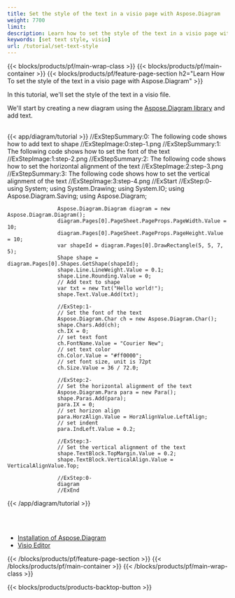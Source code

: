 ```yaml
---
title: Set the style of the text in a visio page with Aspose.Diagram
weight: 7700
limit: 
description: Learn how to set the style of the text in a visio page with Aspose.Diagram.
keywords: [set text style, visio]
url: /tutorial/set-text-style
---
```


{{< blocks/products/pf/main-wrap-class >}}
{{< blocks/products/pf/main-container >}}
{{< blocks/products/pf/feature-page-section h2="Learn How To set the style of the text in a visio page with Aspose.Diagram" >}}

<p>
In this tutorial, we'll set the style of the text in a visio file. 
</p>

<p>
We'll start by creating a new diagram using the <a href="https://www.nuget.org/packages/Aspose.Diagram">Aspose.Diagram library</a> and add text.
</p>

<br />
{{< app/diagram/tutorial >}}
                    //ExStepSummary:0: The following code shows how to add text to shape
                    //ExStepImage:0:step-1.png
                    //ExStepSummary:1: The following code shows how to set the font of the text
                    //ExStepImage:1:step-2.png
                    //ExStepSummary:2: The following code shows how to set the horizontal alignment of the text
                    //ExStepImage:2:step-3.png
                    //ExStepSummary:3: The following code shows how to set the vertical alignment of the text
                    //ExStepImage:3:step-4.png
                    //ExStart
                    //ExStep:0-
                    using System;
                    using System.Drawing;
                    using System.IO;
                    using Aspose.Diagram.Saving;
                    using Aspose.Diagram;
                    
                    Aspose.Diagram.Diagram diagram = new Aspose.Diagram.Diagram();
                    diagram.Pages[0].PageSheet.PageProps.PageWidth.Value = 10;
                    diagram.Pages[0].PageSheet.PageProps.PageHeight.Value = 10;
                    var shapeId = diagram.Pages[0].DrawRectangle(5, 5, 7, 5);
                    Shape shape = diagram.Pages[0].Shapes.GetShape(shapeId);
                    shape.Line.LineWeight.Value = 0.1;
                    shape.Line.Rounding.Value = 0;
                    // Add text to shape
                    var txt = new Txt("Hello world!");
                    shape.Text.Value.Add(txt);
                    
                    //ExStep:1-
                    // Set the font of the text
                    Aspose.Diagram.Char ch = new Aspose.Diagram.Char();
                    shape.Chars.Add(ch);
                    ch.IX = 0;
                    // set text font
                    ch.FontName.Value = "Courier New";
                    // set text color
                    ch.Color.Value = "#ff0000";
                    // set font size, unit is 72pt
                    ch.Size.Value = 36 / 72.0;
                    
                    //ExStep:2-
                    // Set the horizontal alignment of the text
                    Aspose.Diagram.Para para = new Para();
                    shape.Paras.Add(para);
                    para.IX = 0;
                    // set horizon align
                    para.HorzAlign.Value = HorzAlignValue.LeftAlign;
                    // set indent
                    para.IndLeft.Value = 0.2;

                    //ExStep:3-
                    // Set the vertical alignment of the text
                    shape.TextBlock.TopMargin.Value = 0.2;
                    shape.TextBlock.VerticalAlign.Value = VerticalAlignValue.Top;

                    //ExStep:0-
                    diagram
                    //ExEnd
{{< /app/diagram/tutorial >}}
<br />

<br />
<br />

<div class="code-sample">
    <ul class="link-list">
        <li class="link-item"><a href="https://docs.aspose.com/diagram/net/installation/">Installation of Aspose.Diagram</a></li>
        <li class="link-item"><a href="https://products.aspose.app/diagram/editor/">Visio Editor</a></li>
    </ul>
</div>
{{< /blocks/products/pf/feature-page-section >}}
{{< /blocks/products/pf/main-container >}}
{{< /blocks/products/pf/main-wrap-class >}}

{{< blocks/products/products-backtop-button >}}

